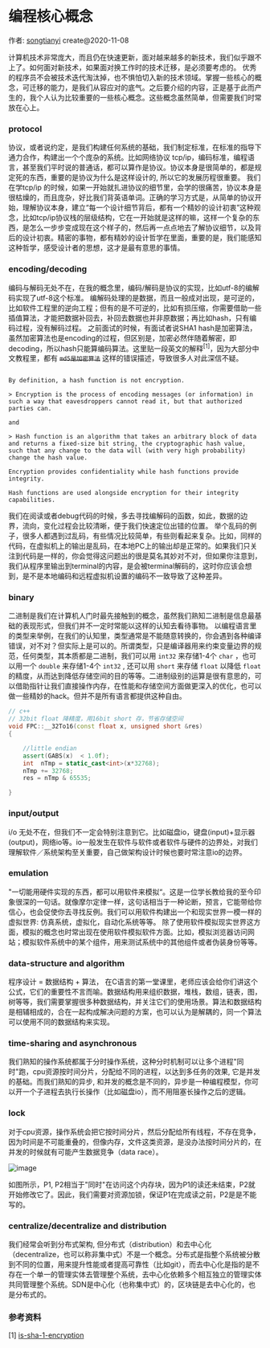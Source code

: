 # 编程核心概念

作者: [songtianyi](http://songtianyi.info) create@2020-11-08

计算机技术非常庞大，而且仍在快速更新，面对越来越多的新技术，我们似乎跟不上了。如何面对新技术，如果面对换工作时的技术迁移，是必须要考虑的。
优秀的程序员不会被技术迭代淘汰掉，也不惧怕切入新的技术领域。掌握一些核心的概念，可迁移的能力，是我们从容应对的底气。之后要介绍的内容，正是基于此而产生的，我个人认为比较重要的一些核心概念。这些概念虽然简单，但需要我们时常放在心上。

### protocol

协议，或者说约定，是我们构建任何系统的基础，我们制定标准，在标准的指导下通力合作，构建出一个个庞杂的系统。比如网络协议 tcp/ip，编码标准，编程语言，甚至我们平时说的普通话，都可以算作是协议。协议本身是很简单的，都是规定死的东西，重要的是协议为什么是这样设计的, 所以它的发展历程很重要。
我们在学tcp/ip 的时候，如果一开始就扎进协议的细节里，会学的很痛苦，协议本身是很枯燥的，而且庞杂，好比我们背英语单词。正确的学习方式是，从简单的协议开始，理解协议本身，建立“每一个设计细节背后，都有一个精妙的设计初衷”这种观念，比如tcp/ip协议栈的层级结构，它在一开始就是这样的嘛，这样一个复杂的东西，是怎么一步步变成现在这个样子的，然后再一点点地去了解协议细节，以及背后的设计初衷。精密的事物，都有精妙的设计哲学在里面，重要的是，我们能感知这种哲学，感受设计者的思想，这才是最有意思的事情。

### encoding/decoding

编码与解码无处不在，在我的概念里，编码/解码是协议的实现，比如utf-8的编解码实现了utf-8这个标准。
编解码处理的是数据，而且一般成对出现，是可逆的，比如软件工程里的逆向工程；但有的是不可逆的，比如有损压缩，你需要借助一些插值算法，才能把数据补回去，补回去数据也并非原数据；再比如hash，只有编码过程，没有解码过程。
之前面试的时候，有面试者说SHA1 hash是加密算法，虽然加密算法也是encoding的过程，但区别是，加密必然伴随着解密，即decoding，所以hash只能算编码算法。这里贴一段英文的解释<sup>[1]</sup>，因为大部分中文教程里，都有 ~~`md5是加密算法`~~ 这样的错误描述，导致很多人对此深信不疑。

``` 

By definition, a hash function is not encryption.

> Encryption is the process of encoding messages (or information) in such a way that eavesdroppers cannot read it, but that authorized parties can.

and

> Hash function is an algorithm that takes an arbitrary block of data and returns a fixed-size bit string, the cryptographic hash value, such that any change to the data will (with very high probability) change the hash value.

Encryption provides confidentiality while hash functions provide integrity.

Hash functions are used alongside encryption for their integrity capabilities.
```

我们在阅读或者debug代码的时候，多去寻找编解码的函数，如此，数据的边界，流向，变化过程会比较清晰，便于我们快速定位出错的位置。
举个乱码的例子，很多人都遇到过乱码，有些情况比较简单，有些则看起来复杂。比如，同样的代码，在虚拟机上的输出是乱码，在本地PC上的输出却是正常的。如果我们只关注到代码是一样的，你会觉得这问题出的很是莫名其妙对不对，但如果你注意到，我们从程序里输出到terminal的内容，是会被terminal解码的，这时你应该会想到，是不是本地编码和远程虚拟机设置的编码不一致导致了这种差异。

### binary

二进制是我们在计算机人门时最先接触到的概念，虽然我们熟知二进制是信息最基础的表现形式，但我们并不一定时常能以这样的认知去看待事物。
以编程语言里的类型来举例，在我们的认知里，类型通常是不能随意转换的，你会遇到各种编译错误，对不对？但实际上是可以的。所谓类型，只是编译器用来约束变量边界的规范，任何类型，其本质都是二进制，我们可以用 `int32` 来存储1-4个 `char` ，也可以用一个 `double` 来存储1-4个 `int32` , 还可以用 `short` 来存储 `float` 以降低 `float` 的精度，从而达到降低存储空间的目的等等。二进制级别的运算是很有意思的，可以借助指针让我们直接操作内存，在性能和存储空间方面做更深入的优化，也可以做一些精妙的hack。但并不是所有语言都提供这种自由。

```c++
// c++
// 32bit float 降精度，用16bit short 存，节省存储空间
void FPC::__32To16(const float x, unsigned short &res)
{

	//little endian
    assert(GABS(x)  < 1.0f);
    int  nTmp = static_cast<int>(x*32768);
    nTmp += 32768;
	res = nTmp & 65535;

}
```

### input/output

i/o 无处不在，但我们不一定会特别注意到它。比如磁盘io，键盘(input)+显示器(output)，网络io等。io一般发生在软件与软件或者软件与硬件的边界处，对我们理解软件／系统架构至关重要，自己做架构设计时候也要时常注意io的边界。

### emulation

"一切能用硬件实现的东西，都可以用软件来模拟“。这是一位学长教给我的至今印象很深的一句话。就像摩尔定律一样，这句话相当于一种论断，预言，它能带给你信心，也会促使你去寻找反例。我们可以用软件构建出一个和现实世界一模一样的虚拟世界: 仿真系统，虚拟化，自动化系统等等。
除了使用软件模拟现实世界这方面，模拟的概念也时常出现在使用软件模拟软件方面。比如，模拟浏览器访问网站；模拟软件系统中的某个组件，用来测试系统中的其他组件或者伪装身份等等。

### data-structure and algorithm

程序设计 = 数据结构 + 算法， 在C语言的第一堂课里，老师应该会给你们讲这个公式，它们的重要性不言而喻。数据结构用来组织数据，堆栈，数组，链表，图，树等等，我们需要掌握很多种数据结构，并关注它们的使用场景。算法和数据结构是相辅相成的，合在一起构成解决问题的方案，也可以认为是解耦的，同一个算法可以使用不同的数据结构来实现。

### time-sharing and asynchronous

我们熟知的操作系统都属于分时操作系统，这种分时机制可以让多个进程"同时"跑，cpu资源按时间分片，分配给不同的进程，以达到多任务的效果, 它是并发的基础。而我们熟知的异步, 和并发的概念是不同的，异步是一种编程模型，你可以开一个子进程去执行长操作（比如磁盘io），而不用阻塞长操作之后的逻辑。

### lock

对于cpu资源，操作系统会把它按时间分片，然后分配给所有线程，不存在竞争，因为时间是不可能重叠的，但像内存，文件这类资源，是没办法按时间分片的，在并发的时候就有可能产生数据竞争（data race）。

![image](https://songtianyi-blog.oss-cn-shenzhen.aliyuncs.com/data-race.png)

如图所示，P1, P2相当于"同时"在访问这个内存块，因为P1的读还未结束，P2就开始修改它了。因此，我们需要对资源加锁，保证P1在完成读之前，P2是是不能写的。

### centralize/decentralize and distribution

我们经常会听到分布式架构, 但分布式（distribution）和去中心化（decentralize，也可以称非集中式）不是一个概念。分布式是指整个系统被分散到不同的位置，用来提升性能或者提高可靠性（比如git），而去中心化是指的是不存在一个单一的管理实体去管理整个系统，去中心化依赖多个相互独立的管理实体共同管理整个系统。SDN是中心化（也称集中式）的，区块链是去中心化的，也是分布式的。

### 参考资料

[1] [is-sha-1-encryption](https://security.stackexchange.com/questions/29482/is-sha-1-encryption)
